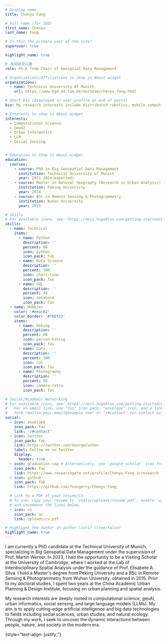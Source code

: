 ```yaml
---
# Display name
title: Chenyu Fang

# Full name (for SEO)
first_name: Chenyu
last_name: Fang

# Is this the primary user of the site?
superuser: true

highlight_name: true

# 改成研究兴趣
role: Ph.D from Chair of Geosptial Data Management

# Organizations/Affiliations to show in About widget
organizations:
  - name: Technical University Of Munich
    url: https://www.bgd.ed.tum.de/en/team/chenyu_fang.html

# Short bio (displayed in user profile at end of posts)
bio: My research interests include distributed robotics, mobile computing and programmable matter.

# Interests to show in About widget
interests:
  - Computational Science
  - GeoAI
  - Urban Informatics
  - LLM
  - Social Sensing


# Education to show in About widget
education:
  courses:
    - course: PhD in Big Geospatial Data Management
      institution: Technical University of Munich
      year: 2021-2024(expected)
    - course: Master in Natural Geography (Research in Urban Analysis)
      institution: Peking University
      year: 2018
    - course: BSc in Remote Sensing & Photogrammetry
      institution: Wuhan University
      year: 2015

# Skills
# For available icons, see: https://docs.hugoblox.com/getting-started/page-builder/#icons
skills:
  - name: Technical
    items:
      - name: Python
        description: ''
        percent: 80
        icon: python
        icon_pack: fab
      - name: Data Science
        description: ''
        percent: 100
        icon: chart-line
        icon_pack: fas
      - name: SQL
        description: ''
        percent: 40
        icon: database
        icon_pack: fas
  - name: Hobbies
    color: '#eeac02'
    color_border: '#f0bf23'
    items:
      - name: Hiking
        description: ''
        percent: 60
        icon: person-hiking
        icon_pack: fas
      - name: Cats
        description: ''
        percent: 100
        icon: cat
        icon_pack: fas
      - name: Photography
        description: ''
        percent: 80
        icon: camera-retro
        icon_pack: fas

# Social/Academic Networking
# For available icons, see: https://docs.hugoblox.com/getting-started/page-builder/#icons
#   For an email link, use "fas" icon pack, "envelope" icon, and a link in the
#   form "mailto:your-email@example.com" or "/#contact" for contact widget.
social:
  - icon: envelope
    icon_pack: fas
    link: '/#contact'
  - icon: twitter
    icon_pack: fab
    link: https://twitter.com/GeorgeCushen
    label: Follow me on Twitter
    display:
      header: true
  - icon: graduation-cap # Alternatively, use `google-scholar` icon from `ai` icon pack
    icon_pack: fas
    link: https://www.researchgate.net/profile/Chenyu-Fang-3/research
  - icon: github
    icon_pack: fab
    link: https://github.com/Youngercy/Chenyu-Fang

  # Link to a PDF of your resume/CV.
  # To use: copy your resume to `static/uploads/resume.pdf`, enable `ai` icons in `params.yaml`,
  # and uncomment the lines below.
  - icon: cv
    icon_pack: ai
    link: uploads/cv.pdf

# Highlight the author in author lists? (true/false)
highlight_name: true
---
```


I am currently a PhD candidate at the Technical University of Munich, specializing in Big Geospatial Data Management under the supervision of Prof. Martin Werner. In 2023, I had the opportunity to be a Visiting Scholar at the University of Cambridge, where I worked at the Lab of Interdisciplinary Spatial Analysis under the guidance of Prof. Elisabete A. Silva. I hold a Master's degree from Peking University and a BSc in Remote Sensing & Photogrammetry from Wuhan University, obtained in 2015.  Prior to my doctoral studies, I spent two years at the China Academic Urban Planning & Design Institute, focusing on urban planning and spatial analysis.

My research interests are deeply rooted in computational science, geoAI, urban informatics, social sensing, and large language models (LLMs). My aim is to apply cutting-edge artificial intelligence and big data technologies to fields including social sciences, urban studies, and natural ecology. Through my work, I seek to uncover the dynamic interactions between people, nature, and society in the modern era.

{style="text-align: justify;"}
